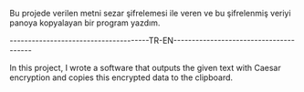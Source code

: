 Bu projede verilen metni sezar şifrelemesi ile veren ve bu şifrelenmiş veriyi panoya kopyalayan bir program yazdım.

--------------------------------------TR-EN---------------------------------------

In this project, I wrote a software that outputs the given text with Caesar encryption and copies this encrypted data to the clipboard.
